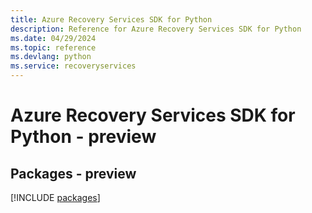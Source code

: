 ```yaml
---
title: Azure Recovery Services SDK for Python
description: Reference for Azure Recovery Services SDK for Python
ms.date: 04/29/2024
ms.topic: reference
ms.devlang: python
ms.service: recoveryservices
---
```

# Azure Recovery Services SDK for Python - preview
## Packages - preview
[!INCLUDE [packages](recovery-services-index.md)]